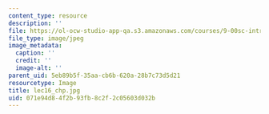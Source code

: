 ```yaml
---
content_type: resource
description: ''
file: https://ol-ocw-studio-app-qa.s3.amazonaws.com/courses/9-00sc-introduction-to-psychology-fall-2011/071e94d84f2b93fb8c2f2c05603d032b_lec16_chp.jpg
file_type: image/jpeg
image_metadata:
  caption: ''
  credit: ''
  image-alt: ''
parent_uid: 5eb89b5f-35aa-cb6b-620a-28b7c73d5d21
resourcetype: Image
title: lec16_chp.jpg
uid: 071e94d8-4f2b-93fb-8c2f-2c05603d032b
---
```

